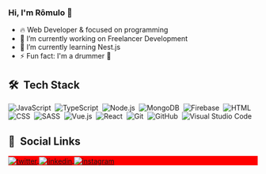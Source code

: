 ### Hi, I'm Rômulo 👋

- 🔥 Web Developer & focused on programming
- 🔭 I’m currently working on Freelancer Development
- 🌱 I’m currently learning Nest.js
- ⚡ Fun fact: I'm a drummer 🥁


## 🛠 &nbsp;Tech Stack

![JavaScript](https://img.shields.io/badge/-JavaScript-05122A?style=flat&logo=javascript)&nbsp;
![TypeScript](https://img.shields.io/badge/-TypeScript-05122A?style=flat&logo=typescript)&nbsp;
![Node.js](https://img.shields.io/badge/-Node.js-05122A?style=flat&logo=node.js)&nbsp;
![MongoDB](https://img.shields.io/badge/-Mongodb-05122A?style=flat&logo=mongodb)&nbsp;
![Firebase](https://img.shields.io/badge/-Firebase-05122A?style=flat&logo=firebase)&nbsp;
![HTML](https://img.shields.io/badge/-HTML-05122A?style=flat&logo=HTML5)&nbsp;
![CSS](https://img.shields.io/badge/-CSS-05122A?style=flat&logo=CSS3&logoColor=1572B6)&nbsp;
![SASS](https://img.shields.io/badge/-SASS-05122A?style=flat&logo=SASS)&nbsp;
![Vue.js](https://img.shields.io/badge/-Vue.js-05122A?style=flat&logo=vue.js)&nbsp;
![React](https://img.shields.io/badge/-React-05122A?style=flat&logo=react)&nbsp;
![Git](https://img.shields.io/badge/-Git-05122A?style=flat&logo=git)&nbsp;
![GitHub](https://img.shields.io/badge/-GitHub-05122A?style=flat&logo=github)&nbsp;
![Visual Studio Code](https://img.shields.io/badge/-Visual%20Studio%20Code-05122A?style=flat&logo=visual-studio-code&logoColor=007ACC)&nbsp;


##  🧑 &nbsp;Social Links

<p align="left" style="background:red">
  
<a href="https://twitter.com/romulootaku" target="_blank">
  <img align="center" src="https://img.shields.io/badge/-Rômulo-05122A?style=flat&logo=twitter" alt="twitter"/>  
</a>
<a href="https://www.linkedin.com/in/roliveira94/" target="_blank">
  <img align="center" src="https://img.shields.io/badge/-roliveira94-05122A?style=flat&logo=linkedin" alt="linkedin"/>
</a>
<a href="https://www.instagram.com/romuloffall/" target="_blank">
 <img align="center" src="https://img.shields.io/badge/-romuloffall-05122A?style=flat&logo=instagram" alt="instagram"/>
</a>
</p>
